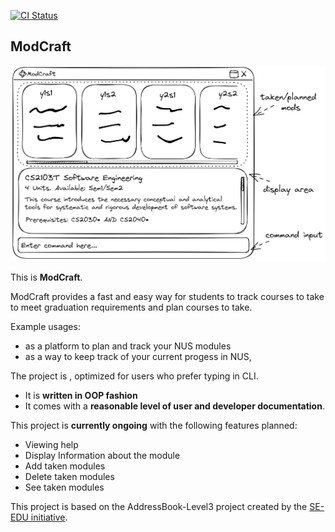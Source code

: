 [![CI Status](https://github.com/se-edu/addressbook-level3/workflows/Java%20CI/badge.svg)](https://github.com/AY2324S1-CS2103T-T13-0/tp/actions)

## ModCraft

![Ui](docs/images/Ui.png)

This is **ModCraft**.<br>

ModCraft provides a fast and easy way for students to track courses to take to meet graduation requirements and plan courses to take.

Example usages:
  * as a platform to plan and track your NUS modules
  * as a way to keep track of your current progess in NUS,

The project is , optimized for users who prefer typing in CLI.
* It is **written in OOP fashion**
* It comes with a **reasonable level of user and developer documentation**.

This project is **currently ongoing** with the following features planned:

* Viewing help
* Display Information about the module
* Add taken modules
* Delete taken modules
* See taken modules

This project is based on the AddressBook-Level3 project created by the [SE-EDU initiative](https://se-education.org).